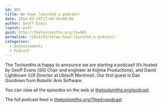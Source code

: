 ```yaml
---
id: 905
title: We have launched a podcast!
date: 2014-03-19T17:49:49+00:00
author: Geoff Evans
layout: post
guid: http://thetoolsmiths.org/?p=905
permalink: /2014/03/19/we-have-launched-a-podcast/
categories:
  - Announcements
  - Podcast
---
```

The Toolsmiths is happy to announce we are starting a podcast! It’s hosted by Geoff Evans (SIG Chair and engineer at Kojima Productions), and David Lightbown (UX Director at Ubisoft Montreal). Our first guest is Dan Goodman from Robotic Arm Software.

You can view all the episodes on the web at [thetoolsmiths.org/podcast](http://thetoolsmiths.org/podcast)

The full podcast feed is [thetoolsmiths.org/?feed=podcast](http://thetoolsmiths.org/?feed=podcast)
